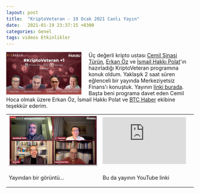 ```yaml
---
layout: post
title:  "KriptoVeteran - 19 Ocak 2021 Canlı Yayın"
date:   2021-01-19 23:37:15 +0300
categories: Genel
tags: videos Etkinlikler
---
```


<img align="left" src="/assets/kriptoveteran_poster_1200.jpg" style="width:40%; padding-right:20px"> Üç değerli kripto ustası [Cemil Şinasi Türün](https://twitter.com/Jetwell), [Erkan Öz](https://twitter.com/_ErkanOz) ve [İsmail Hakkı Polat](https://twitter.com/ismailhpolat)'ın hazırladığı KriptoVeteran programına konuk oldum. Yaklaşık 2 saat süren eğlenceli bir yayında Merkeziyetsiz Finans'ı konuştuk. Yayının [linki burada](https://www.pscp.tv/w/1mnxeakopNnxX). Başta beni programa davet eden Cemil Hoca olmak üzere Erkan Öz, İsmail Hakkı Polat ve [BTC Haber](https://twitter.com/BTCHabercom) ekibine teşekkür ederim. 
&nbsp;

<table><tr><td style="width:50%">
<img src="/assets/kriptoveteran_screenshot.jpg">
</td>
<td style="width:50%">
<iframe width="224" height="126" src="https://www.youtube.com/embed/dI5R1P9Hl50" frameborder="0" allowfullscreen></iframe></td></tr>
<tr><td style="width:50%; vertical-align:top">
<p>
Yayından bir görüntü...  
</p></td>
<td style="width:50%; vertical-align:top">
<p>Bu da yayının YouTube linki</p>
</td></tr> 
</table>
